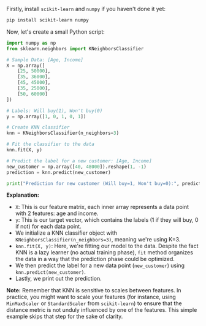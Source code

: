 
Firstly, install `scikit-learn` and `numpy` if you haven't done it yet:
```bash
pip install scikit-learn numpy
```

Now, let's create a small Python script:

```python
import numpy as np
from sklearn.neighbors import KNeighborsClassifier

# Sample Data: [Age, Income]
X = np.array([
    [25, 50000],
    [35, 36000],
    [45, 45000],
    [35, 25000],
    [50, 60000]
])

# Labels: Will buy(1), Won't buy(0)
y = np.array([1, 0, 1, 0, 1])

# Create KNN classifier
knn = KNeighborsClassifier(n_neighbors=3)

# Fit the classifier to the data
knn.fit(X, y)

# Predict the label for a new customer: [Age, Income]
new_customer = np.array([40, 48000]).reshape(1, -1)
prediction = knn.predict(new_customer)

print("Prediction for new customer (Will buy=1, Won't buy=0):", prediction[0])
```

**Explanation:**
- `X`: This is our feature matrix, each inner array represents a data point with 2 features: age and income.
- `y`: This is our target vector, which contains the labels (1 if they will buy, 0 if not) for each data point.
- We initialize a KNN classifier object with `KNeighborsClassifier(n_neighbors=3)`, meaning we're using K=3.
- `knn.fit(X, y)`: Here, we're fitting our model to the data. Despite the fact KNN is a lazy learner (no actual training phase), `fit` method organizes the data in a way that the prediction phase could be optimized.
- We then predict the label for a new data point (`new_customer`) using `knn.predict(new_customer)`.
- Lastly, we print out the prediction.

**Note:** Remember that KNN is sensitive to scales between features. In practice, you might want to scale your features (for instance, using `MinMaxScaler` or `StandardScaler` from `scikit-learn`) to ensure that the distance metric is not unduly influenced by one of the features. This simple example skips that step for the sake of clarity.
